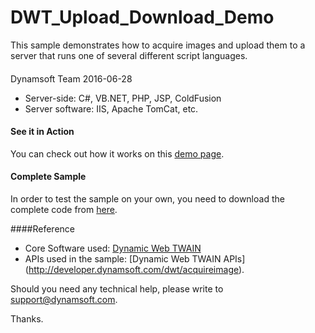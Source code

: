 # DWT_Upload_Download_Demo

This sample demonstrates how to acquire images and upload them to a server that runs one of several different script languages.

####
Dynamsoft Team
2016-06-28

* Server-side: C#, VB.NET, PHP, JSP, ColdFusion
* Server software: IIS, Apache TomCat, etc.

#### See it in Action
You can check out how it works on this [demo page](http://www.dynamsoft.com/Samples/DWT/DWT_Upload_Download_Demo/DWT_Upload_Download_Demo.html).

#### Complete Sample
In order to test the sample on your own, you need to download the complete code from [here](http://www.dynamsoft.com/Samples/DWT/DWT_Upload_Download_Demo.zip).

####Reference
* Core Software used: [Dynamic Web TWAIN](https://www.dynamsoft.com/CustomerPortal/LoginOrRegister.aspx?status=signup&op=4DD608F3803493E4&product=CB4BDC4FF903450C)
* APIs used in the sample: [Dynamic Web TWAIN APIs] (http://developer.dynamsoft.com/dwt/acquireimage).

Should you need any technical help, please write to 
support@dynamsoft.com.

Thanks.



